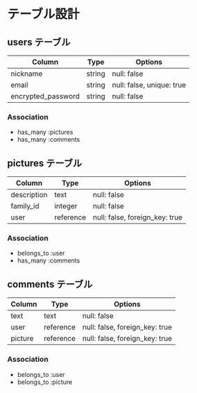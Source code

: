 # テーブル設計

## users テーブル

| Column             | Type   | Options                   |
| ------------------ | ------ | ------------------------- |
| nickname           | string | null: false               |
| email              | string | null: false, unique: true |
| encrypted_password | string | null: false               |

### Association
- has_many :pictures
- has_many :comments

## pictures テーブル

| Column       | Type      | Options                        |
| ------------ | --------- | ------------------------------ |
| description  | text      | null: false                    |
| family_id    | integer   | null: false                    |
| user         | reference | null: false, foreign_key: true |

### Association
- belongs_to :user
- has_many :comments

## comments テーブル

| Column    | Type      | Options                        |
| --------- | --------- | ------------------------------ |
| text      | text      | null: false                    |
| user      | reference | null: false, foreign_key: true |
| picture   | reference | null: false, foreign_key: true |

### Association
- belongs_to :user
- belongs_to :picture
